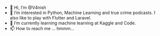 - 👋 Hi, I’m @V4nish
- 👀 I’m interested in Python, Machine Learning and true crime podcasts.  I also like to play with Flutter and Laravel.
- 🌱 I’m currently learning machine learning at Kaggle and Code.
- 📫 How to reach me ... hmmm...

<!---
V4nish/V4nish is a ✨ special ✨ repository because its `README.md` (this file) appears on your GitHub profile.
You can click the Preview link to take a look at your changes.
--->
